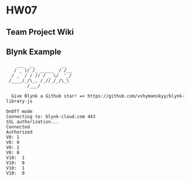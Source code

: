 # HW07

## Team Project Wiki

## Blynk Example
	    ___  __          __
	   / _ )/ /_ _____  / /__
	  / _  / / // / _ \/  '_/
	 /____/_/\_, /_//_/_/\_\
	        /___/

	  Give Blynk a Github star! => https://github.com/vshymanskyy/blynk-library-js

	OnOff mode
	Connecting to: blynk-cloud.com 443
	SSL authorization...
	Connected
	Authorized
	V0: 1
	V0: 0
	V0: 1
	V0: 0
	V10:  1
	V10:  0
	V10:  1
	V10:  0

